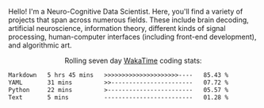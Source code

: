 Hello! I'm a Neuro-Cognitive Data Scientist. Here, you'll find a variety of projects that span across numerous fields. These include brain decoding, artificial neuroscience, information theory, different kinds of signal processing, human-computer interfaces (including front-end development), and algorithmic art. 

<p align="center">Rolling seven day <a href="https://wakatime.com/@syrkis"/>WakaTime</a> coding stats:</p>
<!--START_SECTION:waka-->

```txt
Markdown   5 hrs 45 mins   >>>>>>>>>>>>>>>>>>>>>----   85.43 %
YAML       31 mins         >>-----------------------   07.72 %
Python     22 mins         >------------------------   05.57 %
Text       5 mins          -------------------------   01.28 %
```

<!--END_SECTION:waka-->
